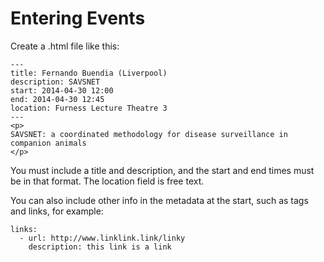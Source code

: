 # Entering Events

Create a .html file like this:
```
---
title: Fernando Buendia (Liverpool)
description: SAVSNET
start: 2014-04-30 12:00
end: 2014-04-30 12:45
location: Furness Lecture Theatre 3
---
<p>
SAVSNET: a coordinated methodology for disease surveillance in companion animals
</p>
```

You must include a title and description, and the start and end
times must be in that format. The location field is free text.

You can also include other info in the metadata at the start, such as
tags and links, for example:

```
links:
  - url: http://www.linklink.link/linky
    description: this link is a link
```
